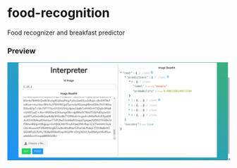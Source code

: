 # food-recognition
 Food recognizer and breakfast predictor
### Preview
![prediction](https://github.com/brayvasq/food-recognition/blob/react_front/frontend/previews/preview_1.png)
